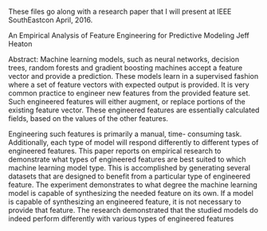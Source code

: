 These files go along with a research paper that I will present at IEEE SouthEastcon April, 2016.  

An Empirical Analysis of Feature Engineering for Predictive Modeling
Jeff Heaton

Abstract: Machine learning models, such as neural networks, decision trees, random forests and 
gradient boosting machines accept a feature vector and provide a prediction. These models learn 
in a supervised fashion where a set of feature vectors with expected output is provided. It is very 
common practice to engineer new features from the provided feature set. Such engineered features 
will either augment, or replace portions of the existing feature vector. These engineered 
features are essentially calculated fields, based on the values of the other features.

Engineering such features is primarily a manual, time- consuming task. Additionally, each type of 
model will respond differently to different types of engineered features. This paper reports on 
empirical research to demonstrate what types of engineered features are best suited to which machine 
learning model type. This is accomplished by generating several datasets that are designed to 
benefit from a particular type of engineered feature. The experiment demonstrates to what degree 
the machine learning model is capable of synthesizing the needed feature on its own. If a model is 
capable of synthesizing an engineered feature, it is not necessary to provide that feature. The 
research demonstrated that the studied models do indeed perform differently with various types 
of engineered features
